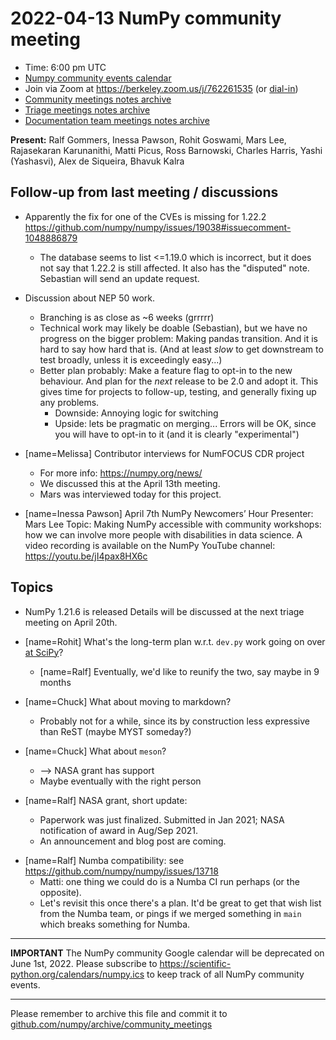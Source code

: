 # 2022-04-13 NumPy community meeting


- Time: 6:00 pm UTC
- [Numpy community events calendar](https://scientific-python.org/calendars/numpy.ics)
- Join via Zoom at https://berkeley.zoom.us/j/762261535 (or [dial-in](https://berkeley.zoom.us/u/aC3ENhycM))
- [Community meetings notes archive](https://github.com/numpy/archive/tree/main/community_meetings)
- [Triage meetings notes archive](https://github.com/numpy/archive/tree/master/triage_meetings)
- [Documentation team meetings notes archive](https://hackmd.io/oB_boakvRqKR-_2jRV-Qjg)


**Present:** Ralf Gommers, Inessa Pawson, Rohit Goswami, Mars Lee, Rajasekaran Karunanithi, Matti Picus, Ross Barnowski, Charles Harris, Yashi (Yashasvi), Alex de Siqueira, Bhavuk Kalra


## Follow-up from last meeting / discussions

   
* Apparently the fix for one of the CVEs is missing for 1.22.2
https://github.com/numpy/numpy/issues/19038#issuecomment-1048886879
  * The database seems to list <=1.19.0 which is incorrect, but it does not say that 1.22.2 is still affected. It also has the "disputed" note. Sebastian will send an update request.


* Discussion about NEP 50 work.
  * Branching is as close as ~6 weeks (grrrrr)
  * Technical work may likely be doable (Sebastian), but we have no progress on the bigger problem: Making pandas transition.  And it is hard to say how hard that is.  (And at least _slow_ to get downstream to test broadly, unless it is exceedingly easy...)
  * Better plan probably: Make a feature flag to opt-in to the new behaviour.  And plan for the *next* release to be 2.0 and adopt it.  This gives time for projects to follow-up, testing, and generally fixing up any problems.
    * Downside: Annoying logic for switching
    * Upside: lets be pragmatic on merging... Errors will be OK, since you will have to opt-in to it (and it is clearly "experimental")
    
* [name=Melissa] Contributor interviews for NumFOCUS CDR project
  - For more info: https://numpy.org/news/
  - We discussed this at the April 13th meeting.
  - Mars was interviewed today for this project.

* [name=Inessa Pawson] April 7th NumPy Newcomers’ Hour
Presenter: Mars Lee
Topic: Making NumPy accessible with community workshops: how we can involve more people with disabilities in data science.
A video recording is available on the NumPy YouTube channel: https://youtu.be/jI4pax8HX6c


## Topics

* NumPy 1.21.6 is released
Details will be discussed at the next triage meeting on April 20th.

* [name=Rohit] What's the long-term plan w.r.t. `dev.py` work going on over [at SciPy](https://github.com/scipy/scipy/pull/15959)?
    * [name=Ralf] Eventually, we'd like to reunify the two, say maybe in 9 months
* [name=Chuck] What about moving to markdown?
    * Probably not for a while, since its by construction less expressive than ReST (maybe MYST someday?)
* [name=Chuck] What about `meson`?
    * --> NASA grant has support
    * Maybe eventually with the right person
* [name=Ralf] NASA grant, short update:
    - Paperwork was just finalized. Submitted in Jan 2021; NASA notification of award in Aug/Sep 2021.
    - An announcement and blog post are coming.

- [name=Ralf] Numba compatibility: see https://github.com/numpy/numpy/issues/13718
    - Matti: one thing we could do is a Numba CI run perhaps (or the opposite).
    - Let's revisit this once there's a plan. It'd be great to get that wish list from the Numba team, or pings if we merged something in `main` which breaks something for Numba.





---
**IMPORTANT** The NumPy community Google calendar will be deprecated on June 1st, 2022. Please subscribe to https://scientific-python.org/calendars/numpy.ics to keep track of all NumPy community events.

---
Please remember to archive this file and commit it to [github.com/numpy/archive/community_meetings](https://github.com/numpy/archive/tree/main/community_meetings)



